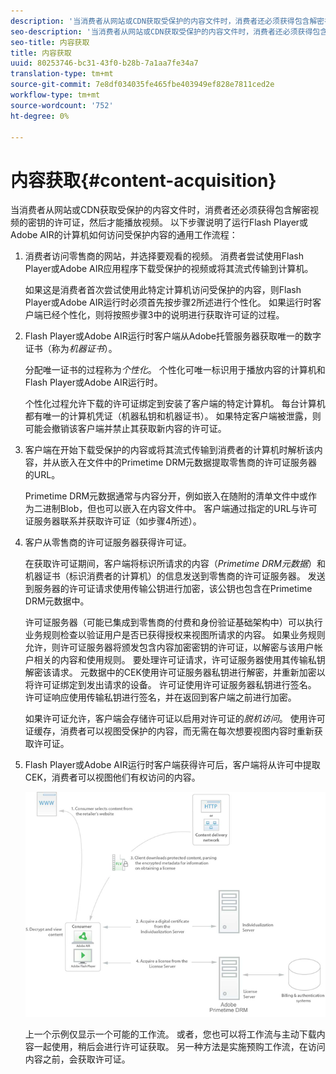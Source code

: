 ```yaml
---
description: '当消费者从网站或CDN获取受保护的内容文件时，消费者还必须获得包含解密视频的密钥的许可证，然后才能播放视频。 以下步骤说明了一个通用的工作流，用于说明运行Flash Player或Adobe AIR的计算机如何访问受保护的内容 '
seo-description: '当消费者从网站或CDN获取受保护的内容文件时，消费者还必须获得包含解密视频的密钥的许可证，然后才能播放视频。 以下步骤说明了一个通用的工作流，用于说明运行Flash Player或Adobe AIR的计算机如何访问受保护的内容 '
seo-title: 内容获取
title: 内容获取
uuid: 80253746-bc31-43f0-b28b-7a1aa7fe34a7
translation-type: tm+mt
source-git-commit: 7e8df034035fe465fbe403949ef828e7811ced2e
workflow-type: tm+mt
source-wordcount: '752'
ht-degree: 0%

---
```



# 内容获取{#content-acquisition}

当消费者从网站或CDN获取受保护的内容文件时，消费者还必须获得包含解密视频的密钥的许可证，然后才能播放视频。 以下步骤说明了运行Flash Player或Adobe AIR的计算机如何访问受保护内容的通用工作流程：

1. 消费者访问零售商的网站，并选择要观看的视频。 消费者尝试使用Flash Player或Adobe AIR应用程序下载受保护的视频或将其流式传输到计算机。

   如果这是消费者首次尝试使用此特定计算机访问受保护的内容，则Flash Player或Adobe AIR运行时必须首先按步骤2所述进行个性化。 如果运行时客户端已经个性化，则将按照步骤3中的说明进行获取许可证的过程。

1. Flash Player或Adobe AIR运行时客户端从Adobe托管服务器获取唯一的数字证书（称为&#x200B;*机器证书*）。

   分配唯一证书的过程称为&#x200B;*个性化*。 个性化可唯一标识用于播放内容的计算机和Flash Player或Adobe AIR运行时。

   个性化过程允许下载的许可证绑定到安装了客户端的特定计算机。 每台计算机都有唯一的计算机凭证（机器私钥和机器证书）。 如果特定客户端被泄露，则可能会撤销该客户端并禁止其获取新内容的许可证。

1. 客户端在开始下载受保护的内容或将其流式传输到消费者的计算机时解析该内容，并从嵌入在文件中的Primetime DRM元数据提取零售商的许可证服务器的URL。

   Primetime DRM元数据通常与内容分开，例如嵌入在随附的清单文件中或作为二进制Blob，但也可以嵌入在内容文件中。 客户端通过指定的URL与许可证服务器联系并获取许可证（如步骤4所述）。
1. 客户从零售商的许可证服务器获得许可证。

   在获取许可证期间，客户端将标识所请求的内容（*Primetime DRM元数据*）和机器证书（标识消费者的计算机）的信息发送到零售商的许可证服务器。 发送到服务器的许可证请求使用传输公钥进行加密，该公钥也包含在Primetime DRM元数据中。

   许可证服务器（可能已集成到零售商的付费和身份验证基础架构中）可以执行业务规则检查以验证用户是否已获得授权来视图所请求的内容。 如果业务规则允许，则许可证服务器将颁发包含内容加密密钥的许可证，以解密与该用户帐户相关的内容和使用规则。 要处理许可证请求，许可证服务器使用其传输私钥解密该请求。 元数据中的CEK使用许可证服务器私钥进行解密，并重新加密以将许可证绑定到发出请求的设备。 许可证使用许可证服务器私钥进行签名。 许可证响应使用传输私钥进行签名，并在返回到客户端之前进行加密。

   如果许可证允许，客户端会存储许可证以启用对许可证的&#x200B;*脱机访问*。 使用许可证缓存，消费者可以视图受保护的内容，而无需在每次想要视图内容时重新获取许可证。

1. Flash Player或Adobe AIR运行时客户端获得许可后，客户端将从许可中提取CEK，消费者可以视图他们有权访问的内容。

   <!--<a id="fig_s43_gc2_44"></a>-->

   ![](assets/FMRMS_fig01_web.png)

   上一个示例仅显示一个可能的工作流。 或者，您也可以将工作流与主动下载内容一起使用，稍后会进行许可证获取。 另一种方法是实施预购工作流，在访问内容之前，会获取许可证。

